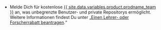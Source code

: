 - Melde Dich für kostenlose [{{ site.data.variables.product.prodname_team }}](/articles/github-s-products) an, was unbegrenzte Benutzer- und private Repositorys ermöglicht. Weitere Informationen findest Du unter „[Einen Lehrer- oder Forscherrabatt beantragen](/articles/applying-for-an-educator-or-researcher-discount).“
